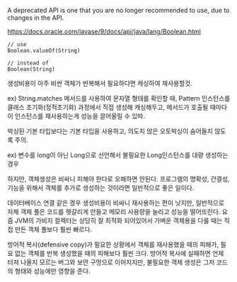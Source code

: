 A deprecated API is one that you are no longer recommended to use, due to changes in the API.


https://docs.oracle.com/javase/9/docs/api/java/lang/Boolean.html
```
// use
Boolean.valueOf(String)

// instead of
Boolean(String)
```


생성비용이 아주 비싼 객체가 반복해서 필요하다면 캐싱하여 재사용할것.

ex) String.matches 메서드를 사용하여 문자열 형태를 확인할 때, Pattern 인스턴스를 클래스 초기화(정적초기화) 과정에서 직접 생성해 캐싱해두고, 메서드가 호출될 때마다 이 인스턴스를 재사용하는게 성능을 끌어올릴 수 있따.

박싱된 기본 타입보다는 기본 타입을 사용하고, 의도치 않은 오토박싱이 숨어들지 않도록 주의.

ex) 변수를 long이 아닌 Long으로 선언해서 불필요한 Long인스턴스를 대량 생성하는 경우

하지만, 객체생성은 비싸니 피해야 한다로 오해하면 안된다. 프로그램의 명확성, 간결성, 기능을 위해서 객체를 추가로 생성하는 것이라면 일반적으로 좋은 일이다.

데이터베이스 연결 같은 경우 생성비용이 비싸니 재사용하는 편이 낫지만, 일반적으로 자체 객체 풀은 코드를 헷갈리게 만들고 메모리 사용량을 늘리고 성능을 떨어뜨린다. 요즘 JVM의 가비지 컬렉터는 상당히 잘 최적화 되어있어서 가벼운 객체용을 다룰 때는 직접 만든 객체 풀보다 훨씬 빠르다.

방어적 복사(defensive copy)가 필요한 상황에서 객체를 재사용했을 때의 피해가, 필요 없는 객체를 반복 생성했을 때의 피해보다 훨씬 크다. 방어적 복사에 실패하면 언제 터져 나올지 모르는 버그와 보안 구멍으로 이어지지만, 불필요한 객체 생성은 그저 코드의 형태와 성능에만 영향을 준다.